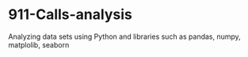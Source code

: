 # 911-Calls-analysis
Analyzing data sets using Python and libraries such as pandas, numpy, matplolib, seaborn
